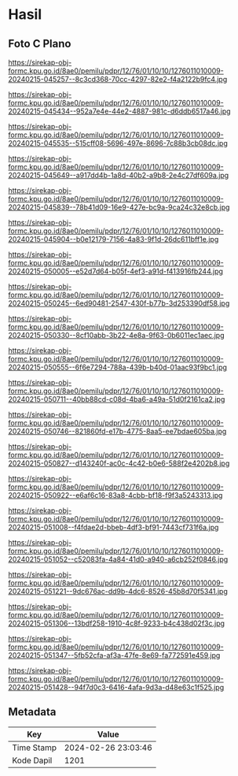 # Hasil

## Foto C Plano

https://sirekap-obj-formc.kpu.go.id/8ae0/pemilu/pdpr/12/76/01/10/10/1276011010009-20240215-045257--8c3cd368-70cc-4297-82e2-f4a2122b9fc4.jpg

https://sirekap-obj-formc.kpu.go.id/8ae0/pemilu/pdpr/12/76/01/10/10/1276011010009-20240215-045434--952a7e4e-44e2-4887-981c-d6ddb6517a46.jpg

https://sirekap-obj-formc.kpu.go.id/8ae0/pemilu/pdpr/12/76/01/10/10/1276011010009-20240215-045535--515cff08-5696-497e-8696-7c88b3cb08dc.jpg

https://sirekap-obj-formc.kpu.go.id/8ae0/pemilu/pdpr/12/76/01/10/10/1276011010009-20240215-045649--a917dd4b-1a8d-40b2-a9b8-2e4c27df609a.jpg

https://sirekap-obj-formc.kpu.go.id/8ae0/pemilu/pdpr/12/76/01/10/10/1276011010009-20240215-045839--78b41d09-16e9-427e-bc9a-9ca24c32e8cb.jpg

https://sirekap-obj-formc.kpu.go.id/8ae0/pemilu/pdpr/12/76/01/10/10/1276011010009-20240215-045904--b0e12179-7156-4a83-9f1d-26dc611bff1e.jpg

https://sirekap-obj-formc.kpu.go.id/8ae0/pemilu/pdpr/12/76/01/10/10/1276011010009-20240215-050005--e52d7d64-b05f-4ef3-a91d-f413916fb244.jpg

https://sirekap-obj-formc.kpu.go.id/8ae0/pemilu/pdpr/12/76/01/10/10/1276011010009-20240215-050245--6ed90481-2547-430f-b77b-3d253390df58.jpg

https://sirekap-obj-formc.kpu.go.id/8ae0/pemilu/pdpr/12/76/01/10/10/1276011010009-20240215-050330--8cf10abb-3b22-4e8a-9f63-0b6011ec1aec.jpg

https://sirekap-obj-formc.kpu.go.id/8ae0/pemilu/pdpr/12/76/01/10/10/1276011010009-20240215-050555--6f6e7294-788a-439b-b40d-01aac93f9bc1.jpg

https://sirekap-obj-formc.kpu.go.id/8ae0/pemilu/pdpr/12/76/01/10/10/1276011010009-20240215-050711--40bb88cd-c08d-4ba6-a49a-51d0f2161ca2.jpg

https://sirekap-obj-formc.kpu.go.id/8ae0/pemilu/pdpr/12/76/01/10/10/1276011010009-20240215-050746--821860fd-e17b-4775-8aa5-ee7bdae605ba.jpg

https://sirekap-obj-formc.kpu.go.id/8ae0/pemilu/pdpr/12/76/01/10/10/1276011010009-20240215-050827--d143240f-ac0c-4c42-b0e6-588f2e4202b8.jpg

https://sirekap-obj-formc.kpu.go.id/8ae0/pemilu/pdpr/12/76/01/10/10/1276011010009-20240215-050922--e6af6c16-83a8-4cbb-bf18-f9f3a5243313.jpg

https://sirekap-obj-formc.kpu.go.id/8ae0/pemilu/pdpr/12/76/01/10/10/1276011010009-20240215-051008--f4fdae2d-bbeb-4df3-bf91-7443cf731f6a.jpg

https://sirekap-obj-formc.kpu.go.id/8ae0/pemilu/pdpr/12/76/01/10/10/1276011010009-20240215-051052--c52083fa-4a84-41d0-a940-a6cb252f0846.jpg

https://sirekap-obj-formc.kpu.go.id/8ae0/pemilu/pdpr/12/76/01/10/10/1276011010009-20240215-051221--9dc676ac-dd9b-4dc6-8526-45b8d70f5341.jpg

https://sirekap-obj-formc.kpu.go.id/8ae0/pemilu/pdpr/12/76/01/10/10/1276011010009-20240215-051306--13bdf258-1910-4c8f-9233-b4c438d02f3c.jpg

https://sirekap-obj-formc.kpu.go.id/8ae0/pemilu/pdpr/12/76/01/10/10/1276011010009-20240215-051347--5fb52cfa-af3a-47fe-8e69-fa772591e459.jpg

https://sirekap-obj-formc.kpu.go.id/8ae0/pemilu/pdpr/12/76/01/10/10/1276011010009-20240215-051428--94f7d0c3-6416-4afa-9d3a-d48e63c1f525.jpg


## Metadata

| Key        | Value               |
| ---------- | ------------------- |
| Time Stamp | 2024-02-26 23:03:46 |
| Kode Dapil | 1201                |



